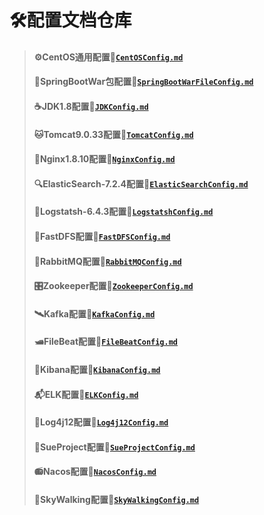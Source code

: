 # 🛠配置文档仓库
> #### ⚙CentOS通用配置🔗[`CentOSConfig.md`](https://github.com/GEKSS5289/sue-config/blob/master/CentOSConfig.md)
> #### 🍃SpringBootWar包配置🔗[`SpringBootWarFileConfig.md`](https://github.com/GEKSS5289/sue-config/blob/master/SpringBootWarConfig.md)
> #### ☕JDK1.8配置🔗[`JDKConfig.md`](https://github.com/GEKSS5289/sue-config/blob/master/JDKConfig.md)      
> #### 🐱Tomcat9.0.33配置🔗[`TomcatConfig.md`](https://github.com/GEKSS5289/sue-config/blob/master/TomcatConfig.md)
> #### 🌳Nginx1.8.10配置🔗[`NginxConfig.md`](https://github.com/GEKSS5289/sue-config/blob/master/NginxConfig.md)
> #### 🔍ElasticSearch-7.2.4配置🔗[`ElasticSearchConfig.md`](https://github.com/GEKSS5289/sue-config/blob/master/ElasticSearchConfig.md)
> #### 🦾Logstatsh-6.4.3配置🔗[`LogstatshConfig.md`](https://github.com/GEKSS5289/sue-config/blob/master/LogstatshConfig.md)
> #### 📄FastDFS配置🔗[`FastDFSConfig.md`](https://github.com/GEKSS5289/sue-config/blob/master/FastDFSConfig.md)
> #### 🐰RabbitMQ配置🔗[`RabbitMQConfig.md`](https://github.com/GEKSS5289/sue-config/blob/master/RabbitMQConfig.md)
> #### 🎛️Zookeeper配置🔗[`ZookeeperConfig.md`](https://github.com/GEKSS5289/sue-config/blob/master/ZookeeperConfig.md)
> #### 🛰Kafka配置🔗[`KafkaConfig.md`](https://github.com/GEKSS5289/sue-config/blob/master/KafKaConfig.md)
> #### 🛥FileBeat配置🔗[`FileBeatConfig.md`](https://github.com/GEKSS5289/sue-config/blob/master/FileBeatConfig.md) 
> #### 👘Kibana配置🔗[`KibanaConfig.md`](https://github.com/GEKSS5289/sue-config/blob/master/KibanaConfig.md)
> #### 📬ELK配置🔗[`ELKConfig.md`](https://github.com/GEKSS5289/sue-config/blob/master/ELKConfig.md)
> #### 📜Log4j12配置🔗[`Log4j12Config.md`](https://github.com/GEKSS5289/sue-config/blob/master/Log4j12Config.md)
> #### 🥂SueProject配置🔗[`SueProjectConfig.md`](https://github.com/GEKSS5289/sue-config/blob/master/SueProjectConfig.md)
> #### 📻Nacos配置🔗[`NacosConfig.md`](https://github.com/GEKSS5289/sue-config/blob/master/NacosConfig.md)
> #### 📡SkyWalking配置🔗[`SkyWalkingConfig.md`](https://github.com/GEKSS5289/sue-config/blob/master/SkyWalkingConfig.md)